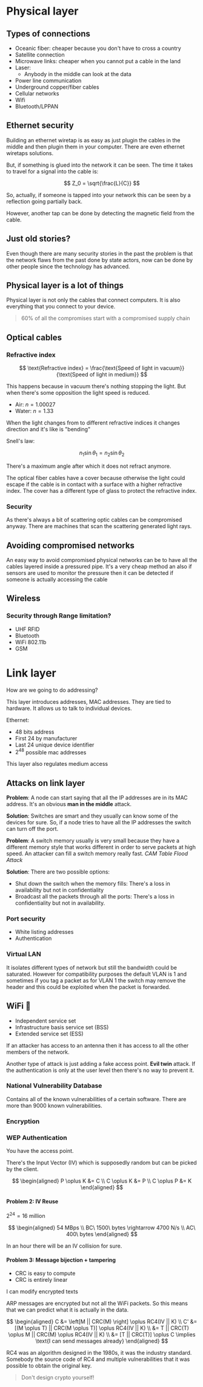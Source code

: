 # Physical layer


## Types of connections

- Oceanic fiber: cheaper because you don't have to cross a country
- Satellite connection
- Microwave links: cheaper when you cannot put a cable in the land
- Laser:
    - Anybody in the middle can look at the data
- Power line communication
- Underground copper/fiber cables
- Cellular networks
- Wifi
- Bluetooth/LPPAN

## Ethernet security

Building an ethernet wiretap is as easy as just plugin the cables in the middle and then plugin them in your computer. There are even ethernet wiretaps solutions. 

But, if something is glued into the network it can be seen. 
The time it takes to travel for a signal into the cable is:

$$
Z_0 = \sqrt{\frac{L}{C}}
$$

So, actually, if someone is tapped into your network this can be seen by a reflection going partially back.

However, another tap can be done by detecting the magnetic field from the cable.

## Just old stories?
Even though there are many security stories in the past the problem is that the network flaws from the past done by state actors, now can be done by other people since the technology has advanced. 

## Physical layer is a lot of things
Physical layer is not only the cables that connect computers. It is also everything that you connect to your device.

> 60% of all the compromises start with a compromised supply chain

## Optical cables

### Refractive index
$$
\text{Refractive index} = \frac{\text{Speed of light in vacuum}}{\text{Speed of light in medium}}
$$

This happens because in vacuum there's nothing stopping the light. But when there's some opposition the light speed is reduced.

- Air: $n = 1.00027$
- Water: $n = 1.33$

When the light changes from to different refractive indices it changes direction and it's like is "bending"

Snell's law:

$$
n_1 \sin \theta_1 = n_2 \sin \theta_2
$$

There's a maximum angle after which it does not refract anymore.

The optical fiber cables have a cover because otherwise the light could escape if the cable is in contact with a surface with a higher refractive index. The cover has a different type of glass to protect the refractive index.

### Security

As there's always a bit of scattering optic cables can be compromised anyway. There are machines that scan the scattering generated light rays.

## Avoiding compromised networks

An easy way to avoid compromised physical networks can be to have all the cables layered inside a pressured pipe. It's a very cheap method an also if sensors are used to monitor the pressure then it can be detected if someone is actually accessing the cable

## Wireless

### Security through Range limitation?

- UHF RFID
- Bluetooth
- WiFi 802.11b
- GSM

# Link layer

How are we going to do addressing?

This layer introduces addresses, MAC addresses. They are tied to hardware. It allows us to talk to individual devices.

Ethernet:

- 48 bits address
- First 24 by manufacturer
- Last 24 unique device identifier
- $2^{48}$ possible mac addresses

This layer also regulates medium access


## Attacks on link layer
**Problem**: A node can start saying that all the IP addresses are in its MAC address. It's an obvious **man in the middle** attack.

**Solution**: Switches are smart and they usually can know some of the devices for sure. So, if a node tries to have all the IP addresses the switch can turn off the port.

**Problem**: A switch memory usually is very small because they have a different memory style that works different in order to serve packets at high speed. An attacker can fill a switch memory really fast. _CAM Table Flood Attack_

**Solution**: There are two possible options:
- Shut down the switch when the memory fills: There's a loss in availability but not in confidentiality
- Broadcast all the packets through all the ports: There's a loss in confidentiality but not in availability.

### Port security
- White listing addresses
- Authentication

### Virtual LAN
It isolates different types of network but still the bandwidth could be saturated. However for compatibility purposes the default VLAN is 1 and sometimes if you tag a packet as for VLAN 1 the switch may remove the header and this could be exploited when the packet is forwarded.

## WiFi 📶
- Independent service set
- Infrastructure basis service set (BSS)
- Extended service set (ESS)

If an attacker has access to an antenna then it has access to all the other members of the network.

Another type of attack is just adding a fake access point. **Evil twin** attack. If the authentication is only at the user level then there's no way to prevent it.



### National Vulnerability Database

Contains all of the known vulnerabilities of a certain software. There are more than 9000 known vulnerabilities.


### Encryption

### WEP Authentication

You have the access point. 

There's the Input Vector (IV) which is supposedly random but can be picked by the client.

$$
\begin{aligned}
    P \oplus K &= C \\
    C \oplus K &= P \\
    C \oplus P &= K
\end{aligned}
$$

#### Problem 2: IV Reuse
$2^{24} = 16$ million

$$
\begin{aligned}
    54 MBps \\
    BC\ 1500\ bytes \rightarrow 4700 N/s \\
    AC\ 400\ bytes 
\end{aligned}
$$

In an hour there will be an IV collision for sure.

#### Problem 3: Message bijection + tampering
- CRC is easy to compute
- CRC is entirely linear

I can modify encrypted texts

ARP messages are encrypted but not all the WiFi packets. So this means that we can predict what it is actually in the data.

$$
\begin{aligned}
    C &= \left[M || CRC(M) \right] \oplus RC4(IV || K) \\
    C' &= [(M \oplus T) || CRC(M \oplus T)] \oplus RC4(IV || K) \\
    &= T || CRC(T) \oplus M || CRC(M) \oplus RC4(IV || K) \\
    &= [T || CRC(T)] \oplus C \implies \text{I can send messages already}
\end{aligned}
$$

RC4 was an algorithm designed in the 1980s, it was the industry standard. Somebody the source code of RC4 and multiple vulnerabilities that it was possible to obtain the original key.

> Don't design crypto yourself!



